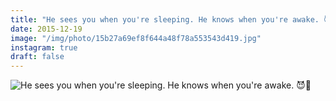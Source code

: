 ```yaml
---
title: "He sees you when you're sleeping. He knows when you're awake. 😈💉"
date: 2015-12-19
image: "/img/photo/15b27a69ef8f644a48f78a553543d419.jpg"
instagram: true
draft: false
---
```


![He sees you when you're sleeping. He knows when you're awake. 😈💉](/img/photo/15b27a69ef8f644a48f78a553543d419.jpg)
